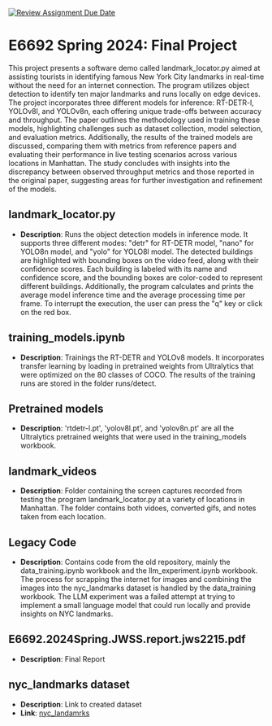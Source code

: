 [![Review Assignment Due Date](https://classroom.github.com/assets/deadline-readme-button-24ddc0f5d75046c5622901739e7c5dd533143b0c8e959d652212380cedb1ea36.svg)](https://classroom.github.com/a/UHGdSN-p)
# E6692 Spring 2024: Final Project
This project presents a software demo called landmark_locator.py aimed at assisting tourists in identifying famous New York City landmarks in real-time without the need for an internet connection. The program utilizes object detection to identify ten major landmarks and runs locally on edge devices. The project incorporates three different models for inference: RT-DETR-l, YOLOv8l, and YOLOv8n, each offering unique trade-offs between accuracy and throughput. The paper outlines the methodology used in training these models, highlighting challenges such as dataset collection, model selection, and evaluation metrics. Additionally, the results of the trained models are discussed, comparing them with metrics from reference papers and evaluating their performance in live testing scenarios across various locations in Manhattan. The study concludes with insights into the discrepancy between observed throughput metrics and those reported in the original paper, suggesting areas for further investigation and refinement of the models.

## landmark_locator.py
- **Description**: Runs the object detection models in inference mode. It supports three different modes: "detr" for RT-DETR model, "nano" for YOLO8n model, and "yolo" for YOLO8l model. The detected buildings are highlighted with bounding boxes on the video feed, along with their confidence scores. Each building is labeled with its name and confidence score, and the bounding boxes are color-coded to represent different buildings. Additionally, the program calculates and prints the average model inference time and the average processing time per frame. To interrupt the execution, the user can press the "q" key or click on the red box.

## training_models.ipynb
- **Description**: Trainings the RT-DETR and YOLOv8 models. It incorporates transfer learning by loading in pretrained weights from Ultralytics that were optimized on the 80 classes of COCO. The results of the training runs are stored in the folder runs/detect.

## Pretrained models
- **Description**: 'rtdetr-l.pt', 'yolov8l.pt', and 'yolov8n.pt' are all the Ultralytics pretrained weights that were used in the training_models workbook.

## landmark_videos
- **Description**: Folder containing the screen captures recorded from testing the program landmark_locator.py at a variety of locations in Manhattan. The folder contains both vidoes, converted gifs, and notes taken from each location. 

## Legacy Code
- **Description**: Contains code from the old repository, mainly the data_training.ipynb workbook and the llm_experiment.ipynb workbook. The process for scrapping the internet for images and combining the images into the nyc_landmarks dataset is handled by the data_training workbook. The LLM experiment was a failed attempt at trying to implement a small language model that could run locally and provide insights on NYC landmarks.

## E6692.2024Spring.JWSS.report.jws2215.pdf
- **Description**: Final Report
  
## nyc_landmarks dataset
- **Description**: Link to created dataset
- **Link**: [nyc_landamrks](https://www.kaggle.com/datasets/jws2215/nyc-landmarks-object-detection)
